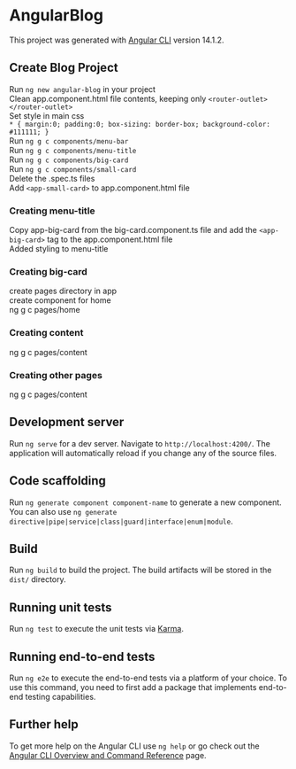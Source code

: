# AngularBlog

This project was generated with [Angular CLI](https://github.com/angular/angular-cli) version 14.1.2.

## Create Blog Project
  Run `ng new angular-blog` in your project<br />
  Clean app.component.html file contents, keeping only `<router-outlet></router-outlet>`<br />
  Set style in main css<br />
  `* {
    margin:0;
    padding:0;
    box-sizing: border-box;
    background-color: #111111;
  }`
  <br />
  Run `ng g c components/menu-bar`<br />
  Run `ng g c components/menu-title`<br />
  Run `ng g c components/big-card`<br />
  Run `ng g c components/small-card`<br />
  Delete the .spec.ts files<br />
  Add `<app-small-card>` to app.component.html file

### Creating menu-title
  Copy app-big-card from the big-card.component.ts file and add the `<app-big-card>` tag to the app.component.html file<br />
  Added styling to menu-title
### Creating big-card
  create pages directory in app<br />
  create component for home<br />
  ng g c pages/home
### Creating content
  ng g c pages/content

### Creating other pages
ng g c pages/content

## Development server

Run `ng serve` for a dev server. Navigate to `http://localhost:4200/`. The application will automatically reload if you change any of the source files.

## Code scaffolding

Run `ng generate component component-name` to generate a new component. You can also use `ng generate directive|pipe|service|class|guard|interface|enum|module`.

## Build

Run `ng build` to build the project. The build artifacts will be stored in the `dist/` directory.

## Running unit tests

Run `ng test` to execute the unit tests via [Karma](https://karma-runner.github.io).

## Running end-to-end tests

Run `ng e2e` to execute the end-to-end tests via a platform of your choice. To use this command, you need to first add a package that implements end-to-end testing capabilities.

## Further help

To get more help on the Angular CLI use `ng help` or go check out the [Angular CLI Overview and Command Reference](https://angular.io/cli) page.
